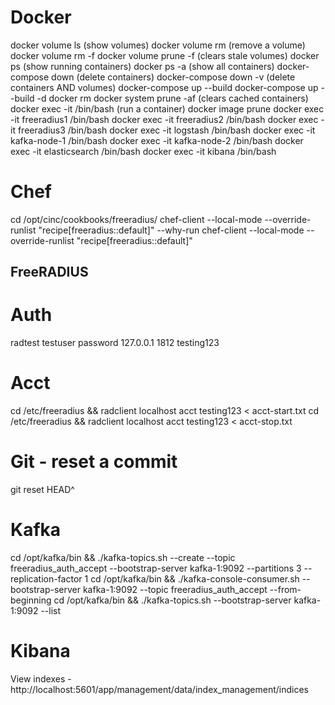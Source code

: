 # Docker

docker volume ls (show volumes)
docker volume rm <volume> (remove a volume)
docker volume rm -f <volume>
docker volume prune -f (clears stale volumes)
docker ps (show running containers)
docker ps -a (show all containers)
docker-compose down (delete containers)
docker-compose down -v (delete containers AND volumes)
docker-compose up --build 
docker-compose up --build -d
docker rm <container>
docker system prune -af (clears cached containers)
docker exec -it <container> /bin/bash (run a container)
docker image prune
docker exec -it freeradius1 /bin/bash
docker exec -it freeradius2 /bin/bash
docker exec -it freeradius3 /bin/bash
docker exec -it logstash /bin/bash
docker exec -it kafka-node-1 /bin/bash
docker exec -it kafka-node-2 /bin/bash
docker exec -it elasticsearch /bin/bash
docker exec -it kibana /bin/bash

# Chef 
cd /opt/cinc/cookbooks/freeradius/
chef-client --local-mode --override-runlist "recipe[freeradius::default]" --why-run
chef-client --local-mode --override-runlist "recipe[freeradius::default]"

## FreeRADIUS
# Auth
radtest testuser password 127.0.0.1 1812 testing123

# Acct
cd /etc/freeradius && radclient localhost acct testing123 < acct-start.txt
cd /etc/freeradius && radclient localhost acct testing123 < acct-stop.txt

# Git - reset a commit
git reset HEAD^

# Kafka
cd /opt/kafka/bin && ./kafka-topics.sh --create --topic freeradius_auth_accept --bootstrap-server kafka-1:9092 --partitions 3 --replication-factor 1
cd /opt/kafka/bin && ./kafka-console-consumer.sh --bootstrap-server kafka-1:9092 --topic freeradius_auth_accept --from-beginning
cd /opt/kafka/bin && ./kafka-topics.sh --bootstrap-server kafka-1:9092 --list

# Kibana
View indexes - http://localhost:5601/app/management/data/index_management/indices